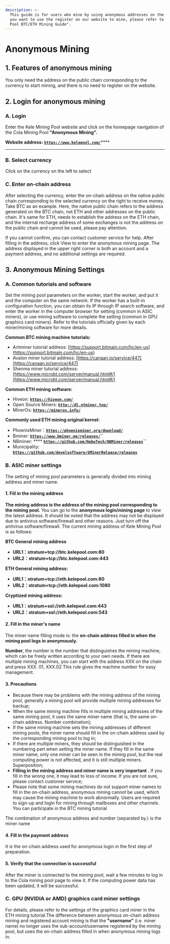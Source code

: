 ```yaml
---
description: >-
  This guide is for users who mine by using anonymous addresses on the chain. If
  you want to use the register on our website to mine, please refer to "Kele
  Pool BTC/ETH Mining Guide".
---
```


# Anonymous Mining

## 1. Features of anonymous mining

You only need the address on the public chain corresponding to the currency to start mining, and there is no need to register on the website.

## 2. Login for anonymous mining

### A. Login

Enter the Kele Mining Pool website and click on the homepage navigation of the Cola Mining Pool **"Anonymous Mining".**

**Website address:** [**`https://www.kelepool.com/`**](https://www.kelepool.com/)****

****

### B. Select currency

Click on the currency on the left to select

### C. Enter on-chain address

After selecting the currency, enter the on-chain address on the native public chain corresponding to the selected currency on the right to receive money. Take BTC as an example. Here, the native public chain refers to the address generated on the BTC chain, not ETH and other addresses on the public chain. It's same for ETH, needs to establish the address on the ETH chain, and the internal recharge address of some exchanges is not the address on the public chain and cannot be used, please pay attention.&#x20;

If you cannot confirm, you can contact customer service for help. After filling in the address, click View to enter the anonymous mining page. The address displayed in the upper right corner is both an account and a payment address, and no additional settings are required.

## 3. Anonymous Mining Settings

### A. Common tutorials and software

Set the mining pool parameters on the worker, start the worker, and put it and the computer on the same network. If the worker has a built-in configuration function, you can obtain its IP through IP search software, and enter the worker in the computer browser for setting (common in ASIC miners), or use mining software to complete the setting (common in GPU graphics card miners). Refer to the tutorials officially given by each miner/mining software for more details.

**Common BTC mining machine tutorials:**

* Antminer tutorial address: [https://support.bitmain.com/hc/en-us](https://support.bitmain.com/hc/en-us)
* Avalon miner tutorial address: [https://canaan.io/service/447](https://canaan.io/service/447)
* Shenma miner tutorial address: [https://www.microbt.com/server/manual.html#/](https://www.microbt.com/server/manual.html#/)

**Common ETH mining software:**

* Hiveon: [**`https://hiveon.com/`**](https://hiveon.com/)
* Open Source Miners: [**`http://dl.ntminer.top/`**](http://dl.ntminer.top/)
* MinerOs: [**`https://mineros.info/`**](https://mineros.info/)

**Commonly used ETH mining original kernel:**

* PhoenixMiner：[**`https://phoenixminer.org/download/`**](https://phoenixminer.org/download/)
* Bminer: [**`https://www.bminer.me/releases/`**](https://www.bminer.me/releases/)**``**
* NBminer: **** [**`https://github.com/NebuTech/NBMiner/releases`**](https://github.com/NebuTech/NBMiner/releases)**``**
* Municipality: [**`https://github.com/develsoftware/GMinerRelease/releases`**](https://github.com/develsoftware/GMinerRelease/releases)

### **B. ASIC miner settings**

The setting of mining pool parameters is generally divided into mining address and miner name.

#### **1. Fill in the mining address**

**The mining address is the address of the mining pool corresponding to the mining pool.** You can go to the **anonymous login/mining page** to view the latest address. It should be noted that the address may not be displayed due to antivirus software/firewall and other reasons. Just turn off the antivirus software/firewall. The current mining address of Kele Mining Pool is as follows:

**BTC General mining address**

* **URL1：stratum+tcp://btc.kelepool.com:80**
* **URL2：stratum+tcp://btc.kelepool.com:443**

**ETH General mining address:**

* **URL1：stratum+tcp://eth.kelepool.com:80**
* **URL2：stratum+tcp://eth.kelepool.com:1080**

**Cryptized mining address:**

* **URL1：stratum+ssl://eth.kelepool.com:443**
* **URL2：stratum+ssl://eth.kelepool.com:543**

#### **2. Fill in the miner's name**

The miner name filling mode is: the **on-chain address filled in when the mining pool logs in anonymously.**&#x20;

**Number**, the number is the number that distinguishes the mining machine, which can be freely written according to your own needs. If there are multiple mining machines, you can start with the address XXX on the chain and press XXX. 01, XXX.02 This rule gives the machine number for easy management.

#### 3. Precautions

* Because there may be problems with the mining address of the mining pool, generally a mining pool will provide multiple mining addresses for backup;
* When the same mining machine fills in multiple mining addresses of the same mining pool, it uses the same miner name (that is, the same on-chain address. Number combination);
* If the same mining machine sets the mining addresses of different mining pools, the miner name should fill in the on-chain address used by the corresponding mining pool to log in;
* If there are multiple miners, they should be distinguished in the numbering part when setting the miner name. If they fill in the same miner name, only one miner can be seen in the mining pool, but the real computing power is not affected, and it is still multiple miners. Superposition;
* **Filling in the mining address and miner name is very important** . If you fill in the wrong one, it may lead to loss of income. If you are not sure, please contact customer service;
* Please note that some mining machines do not support miner names to fill in the on-chain address, anonymous mining cannot be used, which may cause the mining machine to work abnormally. Users are required to sign-up and login for mining through mailboxes and other channels. You can participate in the BTC mining tutorial

The combination of anonymous address and number (separated by.) is the miner name

#### 4. Fill in the payment address

It is the on-chain address used for anonymous login in the first step of preparation.

#### 5. Verify that the connection is successful

After the miner is connected to the mining pool, wait a few minutes to log in to the Cola mining pool page to view it. If the computing power data has been updated, it will be successful.

### **C. GPU (NVIDIA or AMD) graphics card miner** settings

For details, please refer to the settings of the graphics card miner in the ETH mining tutorial.The difference between anonymous on-chain address mining and registered account mining is that the **"username"** (i.e. miner name) no longer uses the sub-account/username registered by the mining pool, but uses the on-chain address filled in when anonymous mining logs in.
